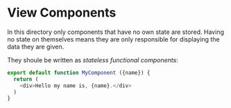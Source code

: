 # View Components

In this directory only components that have no own state are stored.
Having no state on themselves means they are only responsible for
displaying the data they are given.

They shoule be written as *stateless functional components*:

```js
export default function MyComponent ({name}) {
  return (
    <div>Hello my name is, {name}.</div>
  )
}
```